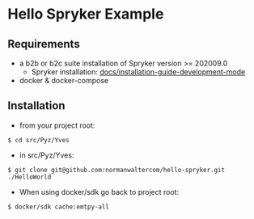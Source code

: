 # Hello Spryker Example
## Requirements
+ a b2b or b2c suite installation of Spryker version >= 202009.0
    + Spryker installation: [docs/installation-guide-development-mode](https://documentation.spryker.com/docs/installation-guide-development-mode)
+ docker & docker-compose

## Installation
+ from your project root:
```shell script
$ cd src/Pyz/Yves
```
+ in src/Pyz/Yves:
```shell script
$ git clone git@github.com:normanwaltercom/hello-spryker.git ./HelloWorld
```
+ When using docker/sdk go back to project root:
```shell script
$ docker/sdk cache:emtpy-all
```
